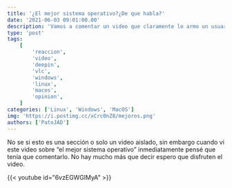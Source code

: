 ```yaml
---
title: '¿El mejor sistema operativo?¿De que habla?'
date: '2021-06-03 09:01:00.00'
description: 'Vamos a comentar un video que claramente lo armo un usuario de... Windows...'
type: 'post'
tags:
    [
        'reaccion',
        'video',
        'deepin',
        'vlc',
        'windows',
        'linux',
        'macos',
        'opinion',
    ]
categories: ['Linux', 'Windows', 'MacOS']
img: 'https://i.postimg.cc/xCrc0nZ8/mejoros.png'
authors: ['PatoJAD']
---
```


No se si esto es una sección o solo un video aislado, sin embargo cuando vi este video sobre “el mejor sistema operativo” inmediatamente pensé que tenía que comentarlo. No hay mucho más que decir espero que disfruten el video.

{{< youtube id="6vzEGWGlMyA" >}}
